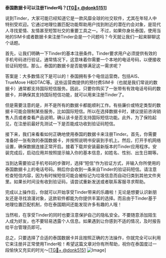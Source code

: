 **泰国数据卡可以注册Tinder吗？[[TG💪+ @donk5151](https://t.me/s/donk5151)]**

说到Tinder，大家可能已经知道它是一款风靡全球的社交软件，尤其在年轻人中特别受欢迎。它通过地理位置匹配功能帮助用户找到附近的潜在约会对象，是现代人寻找爱情、友情甚至短暂社交的重要工具之一。不过，如果你身处泰国，使用当地的SIM卡或者数据卡来注册Tinder会是一个问题吗？今天就让我们一起来聊聊这个话题。

首先，让我们明确一下Tinder的基本注册条件。Tinder要求用户必须提供有效的手机号码进行验证。通常情况下，这意味着你需要一个本地的电话号码，以便接收验证码短信。那么，泰国的数据卡是否能够满足这一需求呢？

答案是：大多数情况下是可以的！泰国拥有多个电信运营商，包括AIS、TrueMove H和DTAC等。这些运营商提供的预付费SIM卡（也就是我们常说的数据卡）通常都支持国际短信服务。因此，只要你购买了一张带有有效电话号码的数据卡，并确保其支持国际短信功能，就可以用来注册Tinder了。

但是需要注意的是，并不是所有的数据卡都能顺利工作。有些廉价或特定类型的数据卡可能会限制某些服务，比如国际短信。所以在选择数据卡时，建议提前咨询销售人员或者查看产品说明，确认该卡是否支持国际短信功能。此外，为了保险起见，在注册前最好先测试一下是否能成功收到验证码短信。

接下来，我们来看看如何正确地使用泰国的数据卡来注册Tinder。首先，你需要准备好一张有效的泰国数据卡，并按照说明书安装到手机上。然后，打开手机网络设置，确保数据连接正常开启。接着下载并安装最新版本的Tinder应用程序。安装完成后，启动应用并按照提示输入你的基本信息，如姓名、性别、出生日期等。

当到达需要验证手机号码的步骤时，选择“短信”作为验证方式，并输入你所使用的泰国数据卡上的电话号码。稍后你会收到一条来自Tinder的验证码短信。请注意检查短信内容，因为有时候短信可能会被标记为垃圾信息而自动归类到其他文件夹里。如果长时间没有收到验证码，请尝试重新发送或者联系客服寻求帮助。

完成以上操作后，你就可以开始享受Tinder带来的乐趣啦！无论是想要认识新朋友还是寻找浪漫对象，这款软件都能为你提供丰富的选择。而且由于Tinder基于地理位置匹配机制，你在泰国期间还能发现许多有趣的人哦！

当然啦，在享受Tinder的同时也要注意保护自己的隐私安全。不要随意添加陌生人成为好友，也不要轻易透露个人信息。如果遇到让你感到不适的情况，及时报告给平台管理员即可。

总之，只要选择了合适的泰国数据卡并且按照正确的方法操作，你就完全可以利用它来注册并正常使用Tinder啦！希望这篇文章对你有所帮助，祝你在泰国度过一段愉快又充实的时光～[[TG💪+ @donk5151](https://t.me/s/donk5151) ![Image](https://i.postimg.cc/rwNCRYN7/Snipaste-2025-04-30-17-27-05.png)]